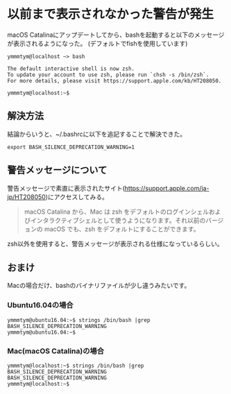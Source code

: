 <!-- Macでzshをデフォルトで使えという警告を非表示にする -->

# 以前まで表示されなかった警告が発生

macOS Catalinaにアップデートしてから、bashを起動すると以下のメッセージが表示されるようになった。
(デフォルトでfishを使用しています)

```
ymmmtym@localhost ~> bash

The default interactive shell is now zsh.
To update your account to use zsh, please run `chsh -s /bin/zsh`.
For more details, please visit https://support.apple.com/kb/HT208050.

ymmmtym@localhost:~$
```

## 解決方法

結論からいうと、~/.bashrcに以下を追記することで解決できた。

```
export BASH_SILENCE_DEPRECATION_WARNING=1
```

## 警告メッセージについて

警告メッセージで素直に表示されたサイト(<https://support.apple.com/ja-jp/HT208050>)にアクセスしてみる。

> macOS Catalina から、Mac は zsh をデフォルトのログインシェルおよびインタラクティブシェルとして使うようになります。それ以前のバージョンの macOS でも、zsh をデフォルトにすることができます。

zsh以外を使用すると、警告メッセージが表示される仕様になっているらしい。

## おまけ

Macの場合だけ、bashのバイナリファイルが少し違うみたいです。

### Ubuntu16.04の場合

```
ymmmtym@ubuntu16.04:~$ strings /bin/bash |grep BASH_SILENCE_DEPRECATION_WARNING
ymmmtym@ubuntu16.04:~$
```

### Mac(macOS Catalina)の場合

```
ymmmtym@localhost:~$ strings /bin/bash |grep BASH_SILENCE_DEPRECATION_WARNING
BASH_SILENCE_DEPRECATION_WARNING
ymmmtym@localhost:~$
```
